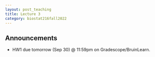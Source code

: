 ```yaml
---
layout: post_teaching
title: Lecture 3
category: biostat216fall2022
---
```


## Announcements

* HW1 due tomorrow (Sep 30) @ 11:59pm on Gradescope/BruinLearn.


